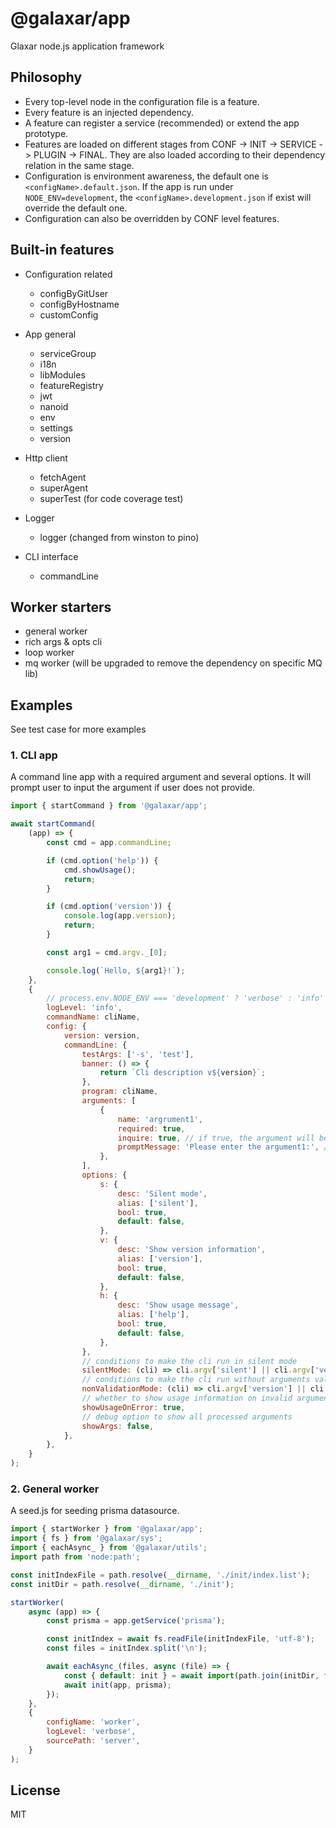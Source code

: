 # @galaxar/app

Glaxar node.js application framework

## Philosophy

-   Every top-level node in the configuration file is a feature.
-   Every feature is an injected dependency.
-   A feature can register a service (recommended) or extend the app prototype.
-   Features are loaded on different stages from CONF -> INIT -> SERVICE -> PLUGIN -> FINAL. They are also loaded according to their dependency relation in the same stage.
-   Configuration is environment awareness, the default one is `<configName>.default.json`. If the app is run under `NODE_ENV=development`, the `<configName>.development.json` if exist will override the default one. 
-   Configuration can also be overridden by CONF level features.

## Built-in features

-   Configuration related

    -   configByGitUser
    -   configByHostname
    -   customConfig

-   App general

    -   serviceGroup
    -   i18n
    -   libModules
    -   featureRegistry
    -   jwt
    -   nanoid
    -   env
    -   settings
    -   version

-   Http client

    -   fetchAgent
    -   superAgent
    -   superTest (for code coverage test)

-   Logger

    -   logger (changed from winston to pino)

-   CLI interface
    -   commandLine

## Worker starters

-   general worker
-   rich args & opts cli
-   loop worker
-   mq worker (will be upgraded to remove the dependency on specific MQ lib)

## Examples

See test case for more examples

### 1. CLI app

A command line app with a required argument and several options. It will prompt user to input the argument if user does not provide.

```js
import { startCommand } from '@galaxar/app';

await startCommand(
    (app) => {
        const cmd = app.commandLine;

        if (cmd.option('help')) {
            cmd.showUsage();
            return;
        }

        if (cmd.option('version')) {
            console.log(app.version);
            return;
        }

        const arg1 = cmd.argv._[0];

        console.log(`Hello, ${arg1}!`);
    },
    {
        // process.env.NODE_ENV === 'development' ? 'verbose' : 'info'
        logLevel: 'info',
        commandName: cliName,
        config: {
            version: version,
            commandLine: {
                testArgs: ['-s', 'test'],
                banner: () => {
                    return `Cli description v${version}`;
                },
                program: cliName,
                arguments: [
                    {
                        name: 'argrument1',
                        required: true,
                        inquire: true, // if true, the argument will be asked in non-silense mode if not provided
                        promptMessage: 'Please enter the argument1:', // prompt message in interactive mode
                    },
                ],
                options: {
                    s: {
                        desc: 'Silent mode',
                        alias: ['silent'],
                        bool: true,
                        default: false,
                    },
                    v: {
                        desc: 'Show version information',
                        alias: ['version'],
                        bool: true,
                        default: false,
                    },
                    h: {
                        desc: 'Show usage message',
                        alias: ['help'],
                        bool: true,
                        default: false,
                    },
                },
                // conditions to make the cli run in silent mode
                silentMode: (cli) => cli.argv['silent'] || cli.argv['version'] || cli.argv['help'],
                // conditions to make the cli run without arguments validation
                nonValidationMode: (cli) => cli.argv['version'] || cli.argv['help'],
                // whether to show usage information on invalid arguments error
                showUsageOnError: true,
                // debug option to show all processed arguments
                showArgs: false,
            },
        },
    }
);
```

### 2. General worker

A seed.js for seeding prisma datasource.

```js
import { startWorker } from '@galaxar/app';
import { fs } from '@galaxar/sys';
import { eachAsync_ } from '@galaxar/utils';
import path from 'node:path';

const initIndexFile = path.resolve(__dirname, './init/index.list');
const initDir = path.resolve(__dirname, './init');

startWorker(
    async (app) => {
        const prisma = app.getService('prisma');

        const initIndex = await fs.readFile(initIndexFile, 'utf-8');
        const files = initIndex.split('\n');

        await eachAsync_(files, async (file) => {
            const { default: init } = await import(path.join(initDir, file));
            await init(app, prisma);
        });
    },
    {
        configName: 'worker',
        logLevel: 'verbose',
        sourcePath: 'server',
    }
);
```

## License

MIT
